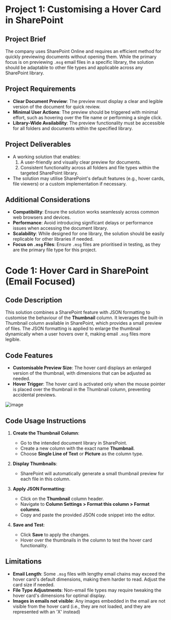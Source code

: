 # Project 1: Customising a Hover Card in SharePoint

## Project Brief
The company uses SharePoint Online and requires an efficient method for quickly previewing documents without opening them. While the primary focus is on previewing `.msg` email files in a specific library, the solution should be adaptable to other file types and applicable across any SharePoint library.

## Project Requirements
- **Clear Document Preview**: The preview must display a clear and legible version of the document for quick review.
- **Minimal User Actions**: The preview should be triggered with minimal effort, such as hovering over the file name or performing a single click.
- **Library-Wide Availability**: The preview functionality must be accessible for all folders and documents within the specified library.

## Project Deliverables
- A working solution that enables:
  1. A user-friendly and visually clear preview for documents.
  2. Consistent functionality across all folders and file types within the targeted SharePoint library.
- The solution may utilise SharePoint's default features (e.g., hover cards, file viewers) or a custom implementation if necessary.
  
## Additional Considerations
- **Compatibility**: Ensure the solution works seamlessly across common web browsers and devices.
- **Performance**: Avoid introducing significant delays or performance issues when accessing the document library.
- **Scalability**: While designed for one library, the solution should be easily replicable for other libraries if needed.
- **Focus on `.msg` Files**: Ensure `.msg` files are prioritised in testing, as they are the primary file type for this project.

# Code 1: Hover Card in SharePoint (Email Focused)

## Code Description
This solution combines a SharePoint feature with JSON formatting to customise the behaviour of the **Thumbnail** column. It leverages the built-in Thumbnail column available in SharePoint, which provides a small preview of files. The JSON formatting is applied to enlarge the thumbnail dynamically when a user hovers over it, making email `.msg` files more legible.

## Code Features
- **Customisable Preview Size**: The hover card displays an enlarged version of the thumbnail, with dimensions that can be adjusted as needed.
- **Hover Trigger**: The hover card is activated only when the mouse pointer is placed over the thumbnail in the Thumbnail column, preventing accidental previews.

![image](https://github.com/user-attachments/assets/a23cab66-2d89-4f6e-b328-315d2a427649)

## Code Usage Instructions
1. **Create the Thumbnail Column**:
   - Go to the intended document library in SharePoint.
   - Create a new column with the exact name **Thumbnail**.
   - Choose **Single Line of Text** or **Picture** as the column type.

2. **Display Thumbnails**:
   - SharePoint will automatically generate a small thumbnail preview for each file in this column.

3. **Apply JSON Formatting**:
   - Click on the **Thumbnail** column header.
   - Navigate to **Column Settings > Format this column > Format columns**.
   - Copy and paste the provided JSON code snippet into the editor.

4. **Save and Test**:
   - Click **Save** to apply the changes.
   - Hover over the thumbnails in the column to test the hover card functionality.

## Limitations
- **Email Length**: Some `.msg` files with lengthy email chains may exceed the hover card's default dimensions, making them harder to read. Adjust the card size if needed.
- **File Type Adjustments**: Non-email file types may require tweaking the hover card's dimensions for optimal display.
- **Images in emails not visible**: Any images embedded in the email are not visible from the hover card (i.e., they are not loaded, and they are represented with an 'X' instead)
